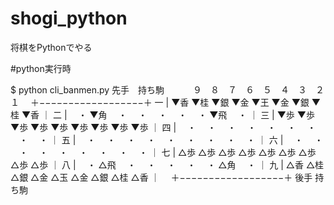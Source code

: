 # shogi_python
将棋をPythonでやる

#python実行時

$ python cli_banmen.py
先手　持ち駒
　　　９　８　７　６　５　４　３　２　１
　＋−−−−−−−−−−−−−−−−−−＋
一 | ▼香 ▼桂 ▼銀 ▼金 ▼王 ▼金 ▼銀 ▼桂 ▼香 ｜
二 | 　・ ▼角 　・ 　・ 　・ 　・ 　・ ▼飛 　・ ｜
三 | ▼歩 ▼歩 ▼歩 ▼歩 ▼歩 ▼歩 ▼歩 ▼歩 ▼歩 ｜
四 | 　・ 　・ 　・ 　・ 　・ 　・ 　・ 　・ 　・ ｜
五 | 　・ 　・ 　・ 　・ 　・ 　・ 　・ 　・ 　・ ｜
六 | 　・ 　・ 　・ 　・ 　・ 　・ 　・ 　・ 　・ ｜
七 | △歩 △歩 △歩 △歩 △歩 △歩 △歩 △歩 △歩 ｜
八 | 　・ △飛 　・ 　・ 　・ 　・ 　・ △角 　・ ｜
九 | △香 △桂 △銀 △金 △玉 △金 △銀 △桂 △香 ｜
　＋−−−−−−−−−−−−−−−−−−＋
後手 持ち駒

